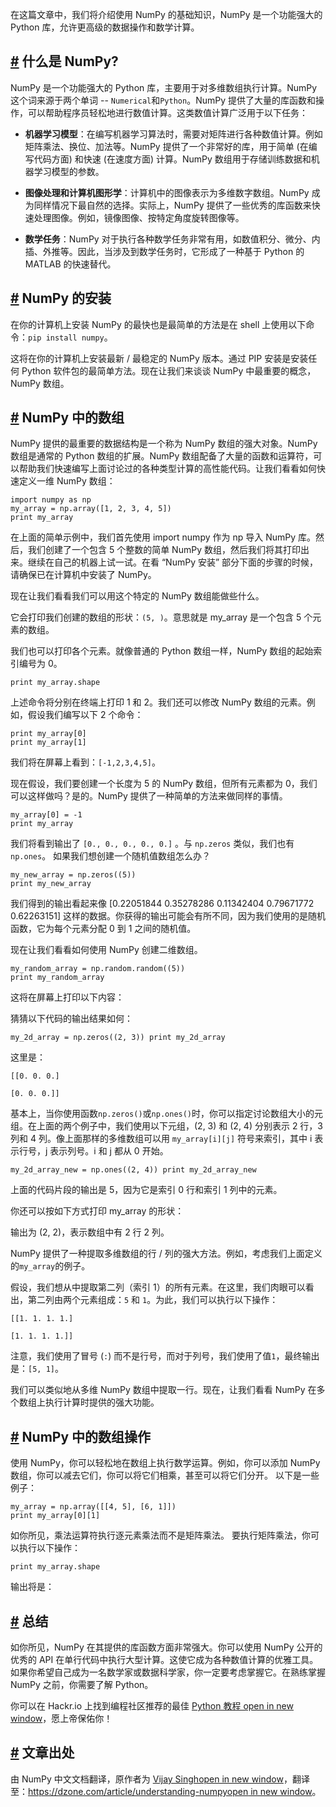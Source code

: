 在这篇文章中，我们将介绍使用 NumPy 的基础知识，NumPy 是一个功能强大的 Python 库，允许更高级的数据操作和数学计算。

## [#](#什么是-numpy) 什么是 NumPy?

NumPy 是一个功能强大的 Python 库，主要用于对多维数组执行计算。NumPy 这个词来源于两个单词 -- `Numerical`和`Python`。NumPy 提供了大量的库函数和操作，可以帮助程序员轻松地进行数值计算。这类数值计算广泛用于以下任务：

*   **机器学习模型**：在编写机器学习算法时，需要对矩阵进行各种数值计算。例如矩阵乘法、换位、加法等。NumPy 提供了一个非常好的库，用于简单 (在编写代码方面) 和快速 (在速度方面) 计算。NumPy 数组用于存储训练数据和机器学习模型的参数。
    
*   **图像处理和计算机图形学**：计算机中的图像表示为多维数字数组。NumPy 成为同样情况下最自然的选择。实际上，NumPy 提供了一些优秀的库函数来快速处理图像。例如，镜像图像、按特定角度旋转图像等。
    
*   **数学任务**：NumPy 对于执行各种数学任务非常有用，如数值积分、微分、内插、外推等。因此，当涉及到数学任务时，它形成了一种基于 Python 的 MATLAB 的快速替代。
    

## [#](#numpy-的安装) NumPy 的安装

在你的计算机上安装 NumPy 的最快也是最简单的方法是在 shell 上使用以下命令：`pip install numpy`。

这将在你的计算机上安装最新 / 最稳定的 NumPy 版本。通过 PIP 安装是安装任何 Python 软件包的最简单方法。现在让我们来谈谈 NumPy 中最重要的概念，NumPy 数组。

## [#](#numpy-中的数组) NumPy 中的数组

NumPy 提供的最重要的数据结构是一个称为 NumPy 数组的强大对象。NumPy 数组是通常的 Python 数组的扩展。NumPy 数组配备了大量的函数和运算符，可以帮助我们快速编写上面讨论过的各种类型计算的高性能代码。让我们看看如何快速定义一维 NumPy 数组：

```
import numpy as np 
my_array = np.array([1, 2, 3, 4, 5]) 
print my_array
```

在上面的简单示例中，我们首先使用 import numpy 作为 np 导入 NumPy 库。然后，我们创建了一个包含 5 个整数的简单 NumPy 数组，然后我们将其打印出来。继续在自己的机器上试一试。在看 “NumPy 安装” 部分下面的步骤的时候，请确保已在计算机中安装了 NumPy。

现在让我们看看我们可以用这个特定的 NumPy 数组能做些什么。

它会打印我们创建的数组的形状：`(5, )`。意思就是 my_array 是一个包含 5 个元素的数组。

我们也可以打印各个元素。就像普通的 Python 数组一样，NumPy 数组的起始索引编号为 0。

```
print my_array.shape
```

上述命令将分别在终端上打印 1 和 2。我们还可以修改 NumPy 数组的元素。例如，假设我们编写以下 2 个命令：

```
print my_array[0]
print my_array[1]
```

我们将在屏幕上看到：`[-1,2,3,4,5]`。

现在假设，我们要创建一个长度为 5 的 NumPy 数组，但所有元素都为 0，我们可以这样做吗？是的。NumPy 提供了一种简单的方法来做同样的事情。

```
my_array[0] = -1
print my_array
```

我们将看到输出了 `[0., 0., 0., 0., 0.]` 。与 `np.zeros` 类似，我们也有 `np.ones`。 如果我们想创建一个随机值数组怎么办？

```
my_new_array = np.zeros((5)) 
print my_new_array
```

我们得到的输出看起来像 [0.22051844 0.35278286 0.11342404 0.79671772 0.62263151] 这样的数据。你获得的输出可能会有所不同，因为我们使用的是随机函数，它为每个元素分配 0 到 1 之间的随机值。

现在让我们看看如何使用 NumPy 创建二维数组。

```
my_random_array = np.random.random((5))
print my_random_array
```

这将在屏幕上打印以下内容：

猜猜以下代码的输出结果如何：

```
my_2d_array = np.zeros((2, 3)) print my_2d_array
```

这里是：

```
[[0. 0. 0.]

[0. 0. 0.]]
```

基本上，当你使用函数`np.zeros()`或`np.ones()`时，你可以指定讨论数组大小的元组。在上面的两个例子中，我们使用以下元组，(2, 3) 和 (2, 4) 分别表示 2 行，3 列和 4 列。像上面那样的多维数组可以用 `my_array[i][j]` 符号来索引，其中 i 表示行号，j 表示列号。i 和 j 都从 0 开始。

```
my_2d_array_new = np.ones((2, 4)) print my_2d_array_new
```

上面的代码片段的输出是 5，因为它是索引 0 行和索引 1 列中的元素。

你还可以按如下方式打印 my_array 的形状：

输出为 (2, 2)，表示数组中有 2 行 2 列。

NumPy 提供了一种提取多维数组的行 / 列的强大方法。例如，考虑我们上面定义的`my_array`的例子。

假设，我们想从中提取第二列（索引 1）的所有元素。在这里，我们肉眼可以看出，第二列由两个元素组成：`5` 和 `1`。为此，我们可以执行以下操作：

```
[[1. 1. 1. 1.]

[1. 1. 1. 1.]]
```

注意，我们使用了冒号 (`:`) 而不是行号，而对于列号，我们使用了值`1`，最终输出是：`[5, 1]`。

我们可以类似地从多维 NumPy 数组中提取一行。现在，让我们看看 NumPy 在多个数组上执行计算时提供的强大功能。

## [#](#numpy中的数组操作) NumPy 中的数组操作

使用 NumPy，你可以轻松地在数组上执行数学运算。例如，你可以添加 NumPy 数组，你可以减去它们，你可以将它们相乘，甚至可以将它们分开。 以下是一些例子：

```
my_array = np.array([[4, 5], [6, 1]])
print my_array[0][1]
```

如你所见，乘法运算符执行逐元素乘法而不是矩阵乘法。 要执行矩阵乘法，你可以执行以下操作：

```
print my_array.shape
```

输出将是：

## [#](#总结) 总结

如你所见，NumPy 在其提供的库函数方面非常强大。你可以使用 NumPy 公开的优秀的 API 在单行代码中执行大型计算。这使它成为各种数值计算的优雅工具。如果你希望自己成为一名数学家或数据科学家，你一定要考虑掌握它。在熟练掌握 NumPy 之前，你需要了解 Python。

你可以在 Hackr.io 上找到编程社区推荐的最佳 [Python 教程 open in new window](https://hackr.io/tutorials/learn-python)，愿上帝保佑你！

## [#](#文章出处) 文章出处

由 NumPy 中文文档翻译，原作者为 [Vijay Singhopen in new window](https://dzone.com/users/3404598/vijayhackr.html)，翻译至：[https://dzone.com/article/understanding-numpyopen in new window](https://dzone.com/article/understanding-numpy)。